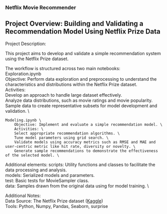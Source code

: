 ### Netflix Movie Recommender 
## Project Overview: Building and Validating a Recommendation Model Using Netflix Prize Data
Project Description:

This project aims to develop and validate a simple recommendation system using the Netflix Prize dataset. 

The workflow is structured across two main notebooks: \
    Exploration.ipynb \
        Objective: Perform data exploration and preprocessing to understand the characteristics and distributions within the Netflix Prize dataset. \
        Activities: \
        Develop an approach to handle large dataset effectively. \
        Analyze data distributions, such as movie ratings and movie popularity. \
        Sample data to create representative subsets for model development and validation. \

    Modeling.ipynb \
        Objective: Implement and evaluate a simple recommendation model. \
        Activities: \
        Select appropriate recommendation algorithms. \
        Tune model parameters using grid search. \
        Validate models using accuracy metrics such as RMSE and MAE and user-centric metric like hit rate, diversity or novelty. \
        Generate sample recommendations to demonstrate the effectiveness of the selected model. \

Additional elements:
    scripts: Utility functions and classes to facilitate the data processing and analysis. \
    models: Serialized models and parameters. \
    test: Basic tests for MovieSampler class. \
    data: Samples drawn from the original data using for model training. \

Additional Notes: \
    Data Source: The Netflix Prize dataset ([Kaggle](https://www.kaggle.com/datasets/evanschreiner/netflix-movie-ratings?select=Netflix_User_Ratings.csv)) \
    Tools: Python, Numpy, Pandas, Seaborn, surprise